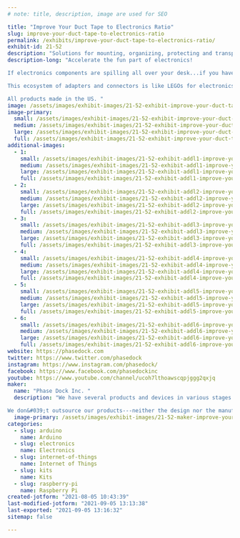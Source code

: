 ```yaml
---
# note: title, description, image are used for SEO

title: "Improve Your Duct Tape to Electronics Ratio"
slug: improve-your-duct-tape-to-electronics-ratio
permalink: /exhibits/improve-your-duct-tape-to-electronics-ratio/
exhibit-id: 21-52
description: "Solutions for mounting, organizing, protecting and transporting electronics projects and prototypes."
description-long: "Accelerate the fun part of electronics! 

If electronics components are spilling all over your desk...if you haven&#039;t been able to move your project for fear of \"breaking\" it...if your prototype doesn&#039;t look as great as it should...if you spend more time on the plywood and zipties than the project, then you need the Phase Dock WorkBench Project Development System.  

This ecosystem of adapters and connectors is like LEGOs for electronics.  Applications include robotics, Internet of Things, model railroads, ham radio, light industrial controllers, test beds, and anything else you can imagine. 

All products made in the US. "
image: /assets/images/exhibit-images/21-52-exhibit-improve-your-duct-tape-to-electronics-ratio-img-0655-large.JPG
image-primary: 
  small: /assets/images/exhibit-images/21-52-exhibit-improve-your-duct-tape-to-electronics-ratio-img-0655-small.JPG
  medium: /assets/images/exhibit-images/21-52-exhibit-improve-your-duct-tape-to-electronics-ratio-img-0655-medium.JPG
  large: /assets/images/exhibit-images/21-52-exhibit-improve-your-duct-tape-to-electronics-ratio-img-0655-large.JPG
  full: /assets/images/exhibit-images/21-52-exhibit-improve-your-duct-tape-to-electronics-ratio-img-0655-full.JPG
additional-images: 
  - 1:
    small: /assets/images/exhibit-images/21-52-exhibit-addl1-improve-your-duct-tape-to-electronics-ratio-img-0493-small.JPG
    medium: /assets/images/exhibit-images/21-52-exhibit-addl1-improve-your-duct-tape-to-electronics-ratio-img-0493-medium.JPG
    large: /assets/images/exhibit-images/21-52-exhibit-addl1-improve-your-duct-tape-to-electronics-ratio-img-0493-large.JPG
    full: /assets/images/exhibit-images/21-52-exhibit-addl1-improve-your-duct-tape-to-electronics-ratio-img-0493-full.JPG
  - 2:
    small: /assets/images/exhibit-images/21-52-exhibit-addl2-improve-your-duct-tape-to-electronics-ratio-img-1865-small.JPG
    medium: /assets/images/exhibit-images/21-52-exhibit-addl2-improve-your-duct-tape-to-electronics-ratio-img-1865-medium.JPG
    large: /assets/images/exhibit-images/21-52-exhibit-addl2-improve-your-duct-tape-to-electronics-ratio-img-1865-large.JPG
    full: /assets/images/exhibit-images/21-52-exhibit-addl2-improve-your-duct-tape-to-electronics-ratio-img-1865-full.JPG
  - 3:
    small: /assets/images/exhibit-images/21-52-exhibit-addl3-improve-your-duct-tape-to-electronics-ratio-img-2157-small.jpg
    medium: /assets/images/exhibit-images/21-52-exhibit-addl3-improve-your-duct-tape-to-electronics-ratio-img-2157-medium.jpg
    large: /assets/images/exhibit-images/21-52-exhibit-addl3-improve-your-duct-tape-to-electronics-ratio-img-2157-large.jpg
    full: /assets/images/exhibit-images/21-52-exhibit-addl3-improve-your-duct-tape-to-electronics-ratio-img-2157-full.jpg
  - 4:
    small: /assets/images/exhibit-images/21-52-exhibit-addl4-improve-your-duct-tape-to-electronics-ratio-img-2821-small.JPG
    medium: /assets/images/exhibit-images/21-52-exhibit-addl4-improve-your-duct-tape-to-electronics-ratio-img-2821-medium.JPG
    large: /assets/images/exhibit-images/21-52-exhibit-addl4-improve-your-duct-tape-to-electronics-ratio-img-2821-large.JPG
    full: /assets/images/exhibit-images/21-52-exhibit-addl4-improve-your-duct-tape-to-electronics-ratio-img-2821-full.JPG
  - 5:
    small: /assets/images/exhibit-images/21-52-exhibit-addl5-improve-your-duct-tape-to-electronics-ratio-phase-dock-on-boston-dynamics-spot-moment-small.jpg
    medium: /assets/images/exhibit-images/21-52-exhibit-addl5-improve-your-duct-tape-to-electronics-ratio-phase-dock-on-boston-dynamics-spot-moment-medium.jpg
    large: /assets/images/exhibit-images/21-52-exhibit-addl5-improve-your-duct-tape-to-electronics-ratio-phase-dock-on-boston-dynamics-spot-moment-large.jpg
    full: /assets/images/exhibit-images/21-52-exhibit-addl5-improve-your-duct-tape-to-electronics-ratio-phase-dock-on-boston-dynamics-spot-moment-full.jpg
  - 6:
    small: /assets/images/exhibit-images/21-52-exhibit-addl6-improve-your-duct-tape-to-electronics-ratio-model-railroad-staging-yard-controller-project-kellogg-small.jpg
    medium: /assets/images/exhibit-images/21-52-exhibit-addl6-improve-your-duct-tape-to-electronics-ratio-model-railroad-staging-yard-controller-project-kellogg-medium.jpg
    large: /assets/images/exhibit-images/21-52-exhibit-addl6-improve-your-duct-tape-to-electronics-ratio-model-railroad-staging-yard-controller-project-kellogg-large.jpg
    full: /assets/images/exhibit-images/21-52-exhibit-addl6-improve-your-duct-tape-to-electronics-ratio-model-railroad-staging-yard-controller-project-kellogg-full.jpg
website: https://phasedock.com
twitter: https://www.twitter.com/phasedock
instagram: https://www.instagram.com/phasedock/
facebook: https://www.facebook.com/phasedockinc
youtube: https://www.youtube.com/channel/ucoh7lthoawscqpjggg2qxjq
maker: 
  name: "Phase Dock Inc. "
  description: "We have several products and devices in various stages of development that serve the community of Makers who work with electronics and single-board computer (SBC) projects. We think that Makers want to focus on creating their project -- not necessarily building all the components from scratch. Here’s a metaphor -- if you sew, you don&#039;t want to make the zippers or buttons. If you are a woodworker, you don&#039;t want to make the hinges or drawer glides, right? We are focusing on the components that Makers need -- but don&#039;t want to make -- such as cases, project prototyping systems, and so on. We have a ready supply of requirements from our circle of Maker friends. And the bigger that circle gets, more projects we see, and the more solutions we are generating. 

We don&#039;t outsource our products---neither the design nor the manufacturing. In addition to being a designer/engineer, I&#039;m also an experienced machinist and have set up a small R&D/manufacturing operation in our house with a CNC vertical machining center (VMC), a knee mill, an industrial laser, sand/bead blaster, 3D printer, thermo-forming equipment, a bench-top injection molding machine, and all the kick-a$$ software to support it. Plus -- we built the 3-story garage addition housing all of this equipment. The \"R&D shop and factory\" are in the 1000 sq ft space UNDER the garage. It&#039;s essentially a concrete bunker with a garage and studio on top of it. Took us 7 years. Yup. Makers on a massive scale. Just not making much money. Maybe soon!"
  image-primary: /assets/images/exhibit-images/21-52-maker-improve-your-duct-tape-to-electronics-ratio-logo-phase-dock-standard-rgb-medium.jpg
categories: 
  - slug: arduino
    name: Arduino
  - slug: electronics
    name: Electronics
  - slug: internet-of-things
    name: Internet of Things
  - slug: kits
    name: Kits
  - slug: raspberry-pi
    name: Raspberry Pi
created-jotform: "2021-08-05 10:43:39"
last-modified-jotform: "2021-09-05 13:13:38"
last-exported: "2021-09-05 13:16:32"
sitemap: false

---
```


